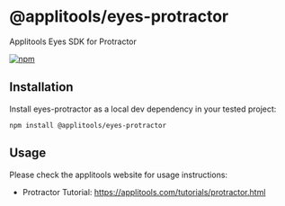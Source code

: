 @applitools/eyes-protractor
===================

Applitools Eyes SDK for Protractor

[![npm](https://img.shields.io/npm/v/@applitools/eyes-eprotractor.svg?style=for-the-badge)](https://www.npmjs.com/package/@applitools/eyes-eprotractor)

## Installation

Install eyes-protractor as a local dev dependency in your tested project:

    npm install @applitools/eyes-protractor

## Usage

Please check the applitools website for usage instructions:

- Protractor Tutorial: https://applitools.com/tutorials/protractor.html
